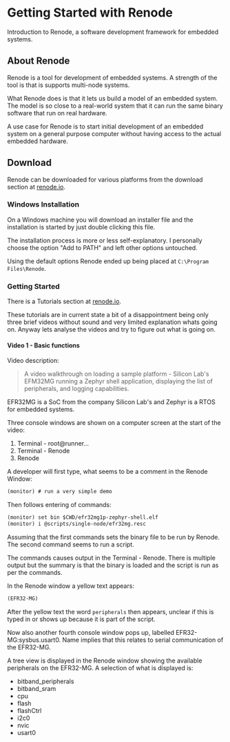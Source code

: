 # Getting Started with Renode

Introduction to Renode, a software development framework for embedded systems.

## About Renode

Renode is a tool for development of embedded systems. A strength of the tool is that is supports multi-node systems.

What Renode does is that it lets us build a model of an embedded system. The model is so close to a real-world system that it can run the same binary software that run on real hardware.

A use case for Renode is to start initial development of an embedded system on a general purpose computer without having access to the actual embedded hardware.

## Download

Renode can be downloaded for various platforms from the download section at [renode.io](https://renode.io/#downloads).

### Windows Installation

On a Windows machine you will download an installer file and the installation is started by just double clicking this file.

The installation process is more or less self-explanatory. I personally choose the option "Add to PATH" and left other options untouched.

Using the default options Renode ended up being placed at `C:\Program Files\Renode`.

### Getting Started

There is a Tutorials section at [renode.io](https://renode.io/tutorials/).

These tutorials are in current state a bit of a disappointment being only three brief videos without sound and very limited explanation whats going on. Anyway lets analyse the videos and try to figure out what is going on.

#### Video 1 - Basic functions

Video description:

> A video walkthrough on loading a sample platform - Silicon Lab's EFM32MG running a Zephyr shell application, displaying the list of peripherals, and logging capabilities.

EFR32MG is a SoC from the company Silicon Lab's and Zephyr is a RTOS for embedded systems.

Three console windows are shown on a computer screen at the start of the video:

1. Terminal - root@runner...
2. Terminal - Renode
3. Renode

A developer will first type, what seems to be a comment in the Renode Window:

```txt
(monitor) # run a very simple demo
```

Then follows entering of commands:

```txt
(monitor) set bin $CWD/efr32mg1p-zephyr-shell.elf
(monitor) i @scripts/single-node/efr32mg.resc
```

Assuming that the first commands sets the binary file to be run by Renode. The second command seems to run a script.

The commands causes output in the Terminal - Renode. There is multiple output but the summary is that the binary is loaded and the script is run as per the commands.

In the Renode window a yellow text appears:

```txt
(EFR32-MG)
```

After the yellow text the word `peripherals` then appears, unclear if this is typed in or shows up because it is part of the script.

Now also another fourth console window pops up, labelled EFR32-MG:sysbus.usart0. Name implies that this relates to serial communication of the EFR32-MG.

A tree view is displayed in the Renode window showing the available peripherals on the EFR32-MG. A selection of what is displayed is:

- bitband_peripherals
- bitband_sram
- cpu
- flash
- flashCtrl
- i2c0
- nvic
- usart0
